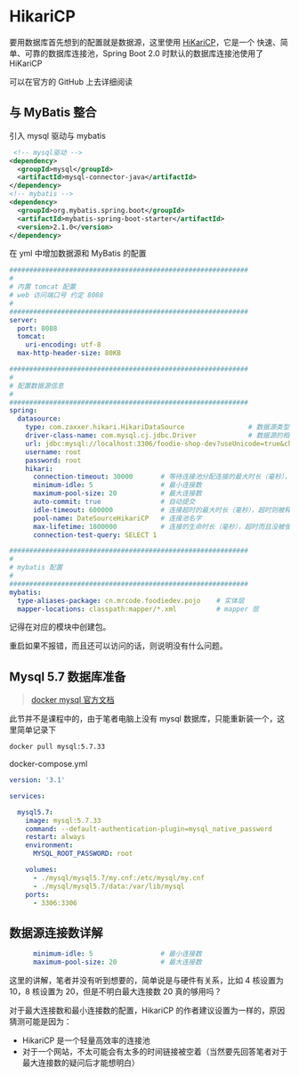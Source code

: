 # HikariCP

要用数据库首先想到的配置就是数据源，这里使用 [HiKariCP](https://github.com/brettwooldridge/HikariCP)，它是一个 快速、简单、可靠的数据库连接池，Spring Boot 2.0 时默认的数据库连接池使用了 HiKariCP

可以在官方的 GitHub 上去详细阅读

## 与 MyBatis 整合

引入 mysql 驱动与 mybatis

```xml
 <!-- mysql驱动 -->
<dependency>
  <groupId>mysql</groupId>
  <artifactId>mysql-connector-java</artifactId>
</dependency>
<!-- mybatis -->
<dependency>
  <groupId>org.mybatis.spring.boot</groupId>
  <artifactId>mybatis-spring-boot-starter</artifactId>
  <version>2.1.0</version>
</dependency>
```

在 yml 中增加数据源和 MyBatis 的配置

```yml
############################################################
#
# 内置 tomcat 配置
# web 访问端口号 约定 8088
#
############################################################
server:
  port: 8088
  tomcat:
    uri-encoding: utf-8
  max-http-header-size: 80KB

############################################################
#
# 配置数据源信息
#
############################################################
spring:
  datasource:
    type: com.zaxxer.hikari.HikariDataSource                # 数据源类型：HikariCP
    driver-class-name: com.mysql.cj.jdbc.Driver             # 数据源的相关配置
    url: jdbc:mysql://localhost:3306/foodie-shop-dev?useUnicode=true&characterEncoding=UTF-8&autoReconnect
    username: root
    password: root
    hikari:
      connection-timeout: 30000       # 等待连接池分配连接的最大时长（毫秒），超过这个时长还没可用的连接则发生SQ
      minimum-idle: 5                 # 最小连接数
      maximum-pool-size: 20           # 最大连接数
      auto-commit: true               # 自动提交
      idle-timeout: 600000            # 连接超时的最大时长（毫秒），超时则被释放（retired），默认:10分钟
      pool-name: DateSourceHikariCP   # 连接池名字
      max-lifetime: 1800000           # 连接的生命时长（毫秒），超时而且没被使用则被释放（retired），默认:30分钟
      connection-test-query: SELECT 1

############################################################
#
# mybatis 配置
#
############################################################
mybatis:
  type-aliases-package: cn.mrcode.foodiedev.pojo    # 实体层
  mapper-locations: classpath:mapper/*.xml          # mapper 层
```

记得在对应的模块中创建包。

重启如果不报错，而且还可以访问的话，则说明没有什么问题。

## Mysql 5.7 数据库准备

> [docker mysql 官方文档](https://hub.docker.com/_/mysql/)

此节并不是课程中的，由于笔者电脑上没有 mysql 数据库，只能重新装一个，这里简单记录下

```bash
docker pull mysql:5.7.33
```

docker-compose.yml

```yml
version: '3.1'

services:

  mysql5.7:
    image: mysql:5.7.33
    command: --default-authentication-plugin=mysql_native_password
    restart: always
    environment:
      MYSQL_ROOT_PASSWORD: root

    volumes:
      - ./mysql/mysql5.7/my.cnf:/etc/mysql/my.cnf
      - ./mysql/mysql5.7/data:/var/lib/mysql
    ports:
      - 3306:3306
```

## 数据源连接数详解

```yml
      minimum-idle: 5                 # 最小连接数
      maximum-pool-size: 20           # 最大连接数
```

这里的讲解，笔者并没有听到想要的，简单说是与硬件有关系，比如 4 核设置为 10，8 核设置为 20，但是不明白最大连接数  20 真的够用吗？

对于最大连接数和最小连接数的配置，HikariCP 的作者建议设置为一样的，原因猜测可能是因为：

- HikariCP 是一个轻量高效率的连接池
- 对于一个网站，不太可能会有太多的时间链接被空着（当然要先回答笔者对于最大连接数的疑问后才能想明白）